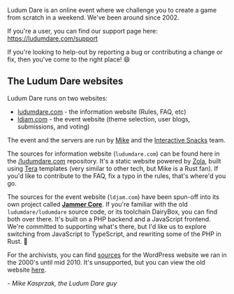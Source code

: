 Ludum Dare is an online event where we challenge you to create a game from scratch in a weekend. We've been around since 2002.

If you're a user, you can find our support page here: https://ludumdare.com/support

If you're looking to help-out by reporting a bug or contributing a change or fix, then you've come to the right place! :smile:


## The Ludum Dare websites
Ludum Dare runs on two websites:

* [ludumdare.com](https://ludumdare.com) - the information website (Rules, FAQ, etc)
* [ldjam.com](https://ldjam.com) - the event website (theme selection, user blogs, submissions, and voting)

The event and the servers are run by [Mike](https://github.com/mikekasprzak) and the [Interactive Snacks](https://github.com/InteractiveSnacks) team.

The sources for information website (`ludumdare.com`) can be found here in the [/ludumdare.com](https://github.com/LudumDare/ludumdare.com) repository. It's a static website powered by [Zola](https://www.getzola.org/), built using [Tera](https://tera.netlify.app/) templates (very similar to other tech, but Mike is a Rust fan). If you'd like to contribute to the FAQ, fix a typo in the rules, that's where'd you go.

The sources for the event website (`ldjam.com`) have been spun-off into its own project called [**Jammer Core**](https://github.com/JammerCore). If you're familiar with the old `ludumdare/ludumdare` source code, or its toolchain DairyBox, you can find both over there. It's built on a PHP backend and a JavaScript frontend. We're committed to supporting what's there, but I'd like us to explore switching from JavaScript to TypeScript, and rewriting some of the PHP in Rust. 🦀

For the archivists, you can find [sources](https://github.com/LudumDare/ludumdare-2008/) for the WordPress website we ran in the 2000's until mid 2010. It's unsupported, but you can view the old website [here](http://ludumdare.com/compo).

_- Mike Kasprzak, the Ludum Dare guy_
